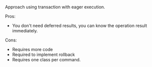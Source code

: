 Approach using transaction with eager execution.

Pros:
- You don't need deferred results, you can know the operation result immediately.

Cons:
- Requires more code
- Required to implement rollback
- Requires one class per command.